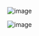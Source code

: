 ![image](https://user-images.githubusercontent.com/60442877/233818828-33241aac-6522-499f-baea-5ead29ea8e06.png)

![image](https://user-images.githubusercontent.com/60442877/233818830-d6262729-fb81-439e-bfab-aee82ed327f9.png)
